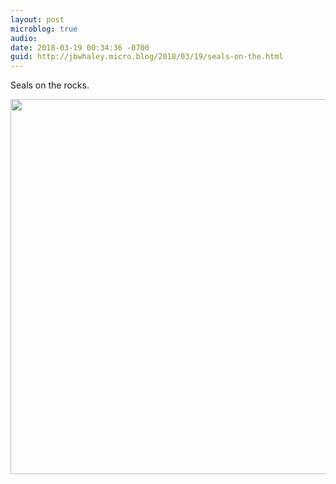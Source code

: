 ```yaml
---
layout: post
microblog: true
audio: 
date: 2018-03-19 00:34:36 -0700
guid: http://jbwhaley.micro.blog/2018/03/19/seals-on-the.html
---
```

Seals on the rocks.

<img src="http://www.jarrodwhaley.com/uploads/2018/f7651f4a3b.jpg" width="600" height="600" />
